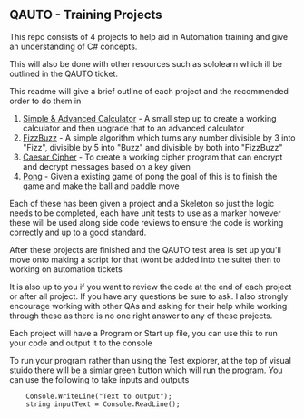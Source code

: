 ## **QAUTO - Training Projects**

This repo consists of 4 projects to help aid in Automation training and give an understanding of C# concepts.

This will also be done with other resources such as sololearn which ill be outlined in the QAUTO ticket.

This readme will give a brief outline of each project and the recommended order to do them in

1. [Simple & Advanced Calculator](https://github.com/LucasBrennanBHF/QAutoTraining/tree/main/Simple%20Calculator) - A small step up to create a working calculator and then upgrade that to an advanced calculator
2. [FizzBuzz](https://github.com/LucasBrennanBHF/QAutoTraining/tree/main/FizzBuzz) - A simple algorithm which turns any number divisible by 3 into "Fizz", divisible by 5 into "Buzz" and divisible by both into "FizzBuzz"
3. [Caesar Cipher](https://github.com/LucasBrennanBHF/QAutoTraining/tree/main/Caesar%20Cipher) - To create a working cipher program that can encrypt and decrypt messages based on a key given
4. [Pong](https://github.com/LucasBrennanBHF/QAutoTraining/tree/main/PongGame) - Given a existing game of pong the goal of this is to finish the game and make the ball and paddle move

Each of these has been given a project and a Skeleton so just the logic needs to be completed, each have unit tests to use as a marker however these will be used along side code reviews to ensure the code is working correctly and up to a good standard.

After these projects are finished and the QAUTO test area is set up you'll move onto making a script for that (wont be added into the suite) then to working on automation tickets

It is also up to you if you want to review the code at the end of each project or after all project. If you have any questions be sure to ask. I also strongly encourage working with other QAs and asking for their help while working through these as there is no one right answer to any of these projects.

Each project will have a Program or Start up file, you can use this to run your code and output it to the console

To run your program rather than using the Test explorer, at the top of visual stuido there will be a simlar green button which will run the program. You can use the following to take inputs and outputs

```
    Console.WriteLine("Text to output"); 
    string inputText = Console.ReadLine();
```
